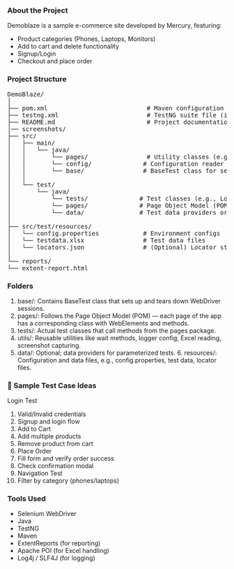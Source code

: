 ### About the Project

Demoblaze is a sample e-commerce site developed by Mercury, featuring:
* Product categories (Phones, Laptops, Monitors)   
* Add to cart and delete functionality
* Signup/Login
* Checkout and place order

### Project Structure

<pre>
DemoBlaze/
│
├── pom.xml                           # Maven configuration file
├── testng.xml                        # TestNG suite file (if using TestNG)
├── README.md                         # Project documentation
│── screenshots/
├── src/
│   ├── main/
│   │   └── java/
│   │       └── pages/                # Utility classes (e.g., ExcelUtil, WaitHelper)
│   │       └── config/              # Configuration reader or setup classes
│   │       └── base/                # BaseTest class for setup/teardown
│   │
│   └── test/
│       └── java/
│           └── tests/              # Test classes (e.g., LoginTest, SearchTest)
│           └── pages/              # Page Object Model (POM) classes
│           └── data/               # Test data providers or test data classes
│
├── src/test/resources/
│   └── config.properties            # Environment configs
│   └── testdata.xlsx                # Test data files
│   └── locators.json                # (Optional) Locator storage
│
└── reports/
└── extent-report.html  
</pre>
### Folders

1. base/: Contains BaseTest class that sets up and tears down WebDriver sessions.
2. pages/: Follows the Page Object Model (POM) — each page of the app has a corresponding class 
with WebElements and methods.
3. tests/: Actual test classes that call methods from the pages package.
4. utils/: Reusable utilities like wait methods, logger config, Excel reading, screenshot capturing.
5. data/: Optional; data providers for parameterized tests.
   6. resources/: Configuration and data files, e.g., config.properties, test data, locator files.

### 🔹 Sample Test Case Ideas
Login Test

1. Valid/Invalid credentials
2. Signup and login flow
3. Add to Cart
4. Add multiple products
5. Remove product from cart
6. Place Order
7. Fill form and verify order success
8. Check confirmation modal
9. Navigation Test
10. Filter by category (phones/laptops)

### Tools Used

* Selenium WebDriver
* Java
* TestNG
* Maven
* ExtentReports (for reporting)
* Apache POI (for Excel handling) 
* Log4j / SLF4J (for logging)